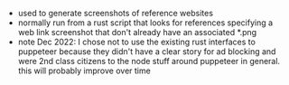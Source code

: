 * used to generate screenshots of reference websites
* normally run from a rust script that looks for references specifying a web link screenshot that don't already have an associated *.png
* note Dec 2022: I chose not to use the existing rust interfaces to puppeteer because they didn't have a clear story for ad blocking and were 2nd class citizens to the node stuff around puppeteer in general. this will probably improve over time
